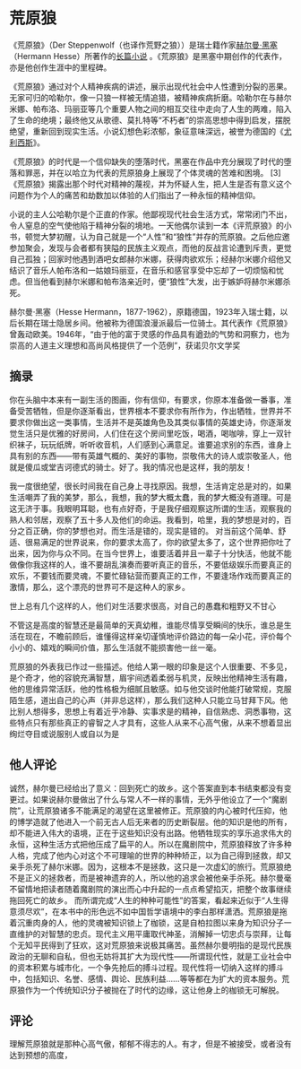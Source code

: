 # 荒原狼

《荒原狼》（Der Steppenwolf（也译作荒野之狼））是瑞士籍作家[赫尔曼·黑塞](https://baike.baidu.com/item/赫尔曼·黑塞/1359270?fromModule=lemma_inlink)（Hermann Hesse）所著作的[长篇小说](https://baike.baidu.com/item/长篇小说/7708668?fromModule=lemma_inlink) 。《荒原狼》是黑塞中期创作的代表作，亦是他创作生涯中的里程碑。 

《荒原狼》通过对个人精神疾病的讲述，展示出现代社会中人性遭到分裂的恶果。无家可归的哈勒尔，像一只狼一样被无情追猎，被精神疾病折磨。哈勒尔在与赫尔米娜、帕布洛、玛丽亚等几个重要人物之间的相互交往中走向了人生的两难，陷入了生命的绝境；最终他又从歌德、莫扎特等“不朽者”的崇高思想中得到启发，摆脱绝望，重新回到现实生活。小说幻想色彩浓郁，象征意味深远，被誉为德国的《[尤利西斯](https://baike.baidu.com/item/尤利西斯/310635?fromModule=lemma_inlink)》。 

《荒原狼》的时代是一个信仰缺失的堕落时代，黑塞在作品中充分展现了时代的堕落和罪恶，并在以哈立为代表的荒原狼身上展现了个体灵魂的苦难和困境。 [3]《荒原狼》揭露出那个时代对精神的蔑视，并为怀疑人生，把人生是否有意义这个问题作为个人的痛苦和劫数加以体验的人们指出了一种永恒的精神信仰。

小说的主人公哈勒尔是个正直的作家。他鄙视现代社会生活方式，常常闭门不出，令人窒息的空气使他陷于精神分裂的境地。一天他偶尔读到一本《评荒原狼》的小书，顿觉大梦初醒，认为自己就是一个“人性”和“狼性”并存的荒原狼。之后他应邀参加聚会，发现与会者都有狭隘的民族主义观点，而他的反战言论遭到斥责，更觉自己孤独；回家时他遇到酒吧女郎赫尔米娜，获得肉欲欢乐；经赫尔米娜介绍他又结识了音乐人帕布洛和一姑娘玛丽亚，在音乐和感官享受中忘却了一切烦恼和忧虑。但当他看到赫尔米娜和帕布洛亲近时，便“狼性”大发，出于嫉妒将赫尔米娜杀死。

赫尔曼·黑塞（Hesse Hermann，1877-1962），原籍德国，1923年入瑞士籍，以后长期在瑞士隐居乡间。他被称为德国浪漫派最后一位骑士。其代表作《荒原狼》曾轰动欧美。1946年，“由于他的富于灵感的作品具有遒劲的气势和洞察力，也为崇高的人道主义理想和高尚风格提供了一个范例”，获诺贝尔文学奖



## 摘录

你在头脑中本来有一副生活的图画，你有信仰，有要求，你原本准备做一番事，准备受苦牺牲，但是你逐渐看出，世界根本不要求你有所作为，作出牺牲，世界并不要求你做出这一类事情，生活并不是英雄角色及其类似事情的英雄史诗，你逐渐发觉生活只是优雅的好房间，人们住在这个房间里吃饭，喝酒，喝咖啡，穿上一双针织袜子，玩玩纸牌，听听收音机，人们感到心满意足。谁要追求别的东西，谁身上具有别的东西——带有英雄气概的、美好的事物，崇敬伟大的诗人或崇敬圣人，他就是傻瓜或堂吉诃德式的骑士。好了。我的情况也是这样，我的朋友！

我一度很绝望，很长时间我在自己身上寻找原因。我想，生活肯定总是对的，如果生活嘲弄了我的美梦，那么，我想，我的梦大概太蠢，我的梦大概没有道理。可是这无济于事。我眼明耳聪，也有点好奇，于是我仔细观察这所谓的生活，观察我的熟人和邻居，观察了五十多人及他们的命运。我看到，哈里，我的梦想是对的，百分之百正确，你的梦想也对。而生活是错的，现实是错的。 对当前这个简单、舒适、很易满足的世界说来，你的要求太高了，你的欲望太多了，这个世界把你吐了出来，因为你与众不同。在当今世界上，谁要活着并且一辈子十分快活，他就不能做像你我这样的人，谁不要胡乱演奏而要听真正的音乐，不要低级娱乐而要真正的欢乐，不要钱而要灵魂，不要忙碌钻营而要真正的工作，不要逢场作戏而要真正的激情，那么，这个漂亮的世界可不是这种人的家乡。

世上总有几个这样的人，他们对生活要求很高，对自己的愚蠢和粗野又不甘心

不管这是高度的智慧还是最简单的天真幼稚，谁能尽情享受瞬间的快乐，谁总是生活在现在，不瞻前顾后，谁懂得这样亲切谨慎地评价路边的每一朵小花，评价每个小小的、嬉戏的瞬间价值，那么生活就不能损害他一丝一毫。



荒原狼的外表我已作过一些描述。他给人第一眼的印象是这个人很重要、不多见，是个奇才，他的容貌充满智慧，眉宇间透着柔弱与机灵，反映出他精神生活有趣，他的思维异常活跃，他的性格极为细腻且敏感。如与他交谈时他能打破常规，克服陌生感，道出自己的心声（并非总这样），那么我们这种人只能立马甘拜下风。他比别人想得多，思想上有着近乎冷静、实事求是的精神，自信熟虑、洞悉事物，这些特点只有那些真正的睿智之人才具有，这些人从来不心高气傲，从来不想着显出绚烂夺目或说服别人或自以为是



## 他人评论

诚然，赫尔曼已经给出了意义：回到死亡的故乡。这个答案直到本书结束都没有变更过。如果说赫尔曼做出了什么与常人不一样的事情，无外乎他设立了一个“魔剧院”，让荒原狼诸多不能满足的渴望在这里被修正。荒原狼的内心被时代压抑，他的博学造就了他进入一个前无古人后无来者的历史断裂层。他的知识是他的所有，却不能进入伟大的语境，正在于这些知识没有出路。他牺牲现实的享乐追求伟大的永恒，这种生活方式把他压成了扁平的人。所以在魔剧院中，荒原狼释放了许多种人格，完成了他内心对这个不可理喻的世界的种种矫正，以为自己得到拯救，却又亲手杀死了赫尔米娜。因为，这根本不是拯救，这只是一次虚幻的旅行。荒原狼绝不是正义的拯救者，而是被神遗弃的人，所以他的追求会被他亲手杀死。赫尔曼毫不留情地把读者随着魔剧院的演出而心中升起的一点点希望掐灭，把整个故事继续拖回死亡的故乡。 而所谓完成“人生的种种可能性”的答案，看起来近似于“人生得意须尽欢”，在本书中的形色远不如中国哲学语境中的李白那样潇洒。荒原狼是拖着沉重肉身的人，他的灵魂被知识锁上了枷锁，这是自柏拉图以来身为知识分子一直维护的对智慧的忠贞。现代主义用平庸取代神圣，消解掉一切忠贞与崇拜，让每个无知平民得到了狂欢，这对荒原狼来说极其痛苦。虽然赫尔曼明指的是现代民族政治的无聊和自私，但也无妨将其扩大为现代性——所谓现代性，就是工业社会中的资本积累与城市化，一个争先抢后的搏斗过程。现代性将一切纳入这样的搏斗中，包括知识、名誉、感情、舆论、民族利益……等等都在为扩大的资本服务。荒原狼作为一个传统知识分子被抛在了时代的边缘，这让他身上的枷锁无可解脱。

## 评论

理解荒原狼就是那种心高气傲，郁郁不得志的人。有才，但是不被接受，或者没有达到预想的高度，